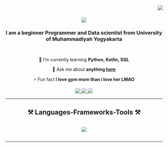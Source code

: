 <img align="right" src="https://visitor-badge.laobi.icu/badge?page_id=Defarrel.Defarrel" />

<h1 align="center">
    <img src="https://readme-typing-svg.herokuapp.com/?font=Righteous&size=35&center=true&vCenter=true&width=500&height=70&duration=4000&lines=Hi+There!+👋;+I'm+Defarrel+Danendra+Praja!;" />
</h1>

<h3 align="center">I am a beginner Programmer and Data scientist from University of Muhammadiyah Yogyakarta</h3>

<br/>

<div align="center">
  
 🌱 I’m currently learning **Python, Kotlin, SQL**

💬 Ask me about **anything [here](https://www.instagram.com/dfrlpraja_/)**

⚡ Fun fact **I love gym more than i love her LMAO**

 </div>
 
<div align="center"> 
  <a href="mailto:defarreldanendra@gmail.com">
    <img src="https://img.shields.io/badge/Gmail-333333?style=for-the-badge&logo=gmail&logoColor=red" />
  </a>
  <a href="https:" target="_blank">
    <img src="https://img.shields.io/badge/LinkedIn-0077B5?style=for-the-badge&logo=linkedin&logoColor=white" target="_blank" />
  </a>
  <a href="https:https://github.com/Defarrel" target="_blank">
     <img src="https://img.shields.io/badge/Portfolio-FF5722?style=for-the-badge&logo=todoist&logoColor=white" target="_blank" /> <!-- sqlite, safari, google-chrome are other good icon options -->
  </a>
</div>

 <hr/>
 
<h2 align="center">⚒️ Languages-Frameworks-Tools ⚒️</h2>
<br/>
<div align="center">
    <img src="https://skillicons.dev/icons?i=python,javascript,java,flask,kotlin,C#,bootstrap,html,css,vscode,github" /><br>

</div>

<br/>
<hr/>


